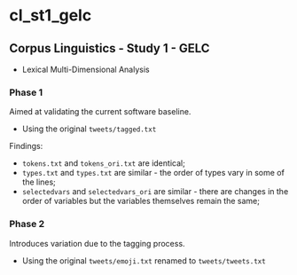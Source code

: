 # cl_st1_gelc

## Corpus Linguistics - Study 1 - GELC

- Lexical Multi-Dimensional Analysis

### Phase 1

Aimed at validating the current software baseline.

- Using the original `tweets/tagged.txt`

Findings:

- `tokens.txt` and `tokens_ori.txt` are identical;
- `types.txt` and `types.txt` are similar - the order of types vary in some of the lines;
- `selectedvars` and `selectedvars_ori` are similar - there are changes in the order of variables but the variables themselves remain the same;


### Phase 2

Introduces variation due to the tagging process.

- Using the original `tweets/emoji.txt` renamed to `tweets/tweets.txt`

